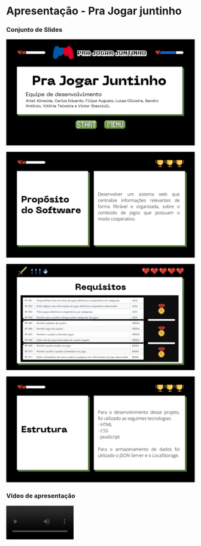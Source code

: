 # Apresentação - Pra Jogar juntinho

### Conjunto de Slides

![01](img/1.jpg)

![02](img/2.jpg)

![03](img/3.jpg)

![04](img/4.jpg)

### Vídeo de apresentação

<video src='Apresentacao%20-%20JogarJuntinho.mp4)' width=180/>

